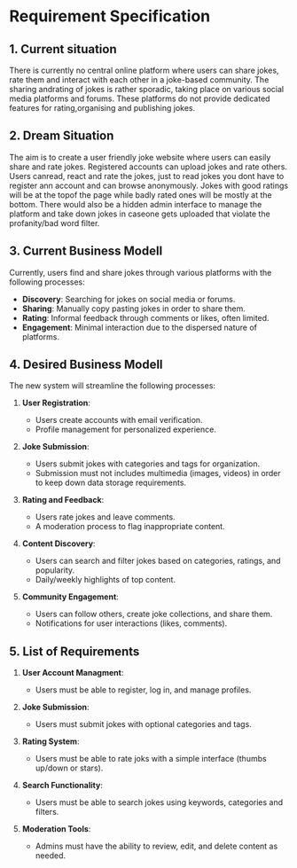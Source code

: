 # Requirement Specification

## 1. Current situation

There is currently no central online platform where users can share jokes, rate them and interact with each other in a joke-based community. The sharing andrating of jokes is rather sporadic, taking place on various social media platforms and forums. These platforms do not provide dedicated features for rating,organising and publishing jokes.

## 2. Dream Situation

The aim is to create a user friendly joke website where users can easily share and rate jokes. Registered accounts can upload jokes and rate others. Users canread, react and rate the jokes, just to read jokes you dont have to register ann account and can browse anonymously. Jokes with good ratings will be at the topof the page while badly rated ones will be mostly at the bottom. There would also be a hidden admin interface to manage the platform and take down jokes in caseone gets uploaded that violate the profanity/bad word filter.

## 3. Current Business Modell

Currently, users find and share jokes through various platforms with the following processes:

- **Discovery**: Searching for jokes on social media or forums.
- **Sharing**: Manually copy pasting jokes in order to share them.
- **Rating**: Informal feedback through comments or likes, often limited.
- **Engagement**: Minimal interaction due to the dispersed nature of platforms.

## 4. Desired Business Modell

The new system will streamline the following processes:

1. **User Registration**:
   - Users create accounts with email verification.
   - Profile management for personalized experience.

2. **Joke Submission**:
   - Users submit jokes with categories and tags for organization.
   - Submission must not includes multimedia (images, videos) in order to keep down data storage requirements.

3. **Rating and Feedback**:
   - Users rate jokes and leave comments.
   - A moderation process to flag inappropriate content.

4. **Content Discovery**:
   - Users can search and filter jokes based on categories, ratings, and popularity.
   - Daily/weekly highlights of top content.

5. **Community Engagement**:
   - Users can follow others, create joke collections, and share them.
   - Notifications for user interactions (likes, comments).

## 5. List of Requirements

1. **User Account Managment**:
   - Users must be able to register, log in, and manage profiles.

2. **Joke Submission**:
   - Users must submit jokes with optional categories and tags.

3. **Rating System**:
   - Users must be able to rate joks with a simple interface (thumbs up/down or stars).

4. **Search Functionality**:
   - Users must be able to search jokes using keywords, categories and filters.

5. **Moderation Tools**:
   - Admins must have the ability to review, edit, and delete content as needed.
